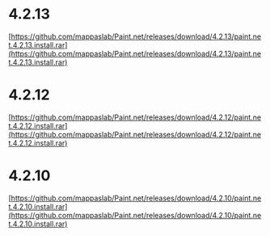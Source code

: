 # 4.2.13
[https://github.com/mappaslab/Paint.net/releases/download/4.2.13/paint.net.4.2.13.install.rar](https://github.com/mappaslab/Paint.net/releases/download/4.2.13/paint.net.4.2.13.install.rar)

# 4.2.12
[https://github.com/mappaslab/Paint.net/releases/download/4.2.12/paint.net.4.2.12.install.rar](https://github.com/mappaslab/Paint.net/releases/download/4.2.12/paint.net.4.2.12.install.rar)

# 4.2.10
[https://github.com/mappaslab/Paint.net/releases/download/4.2.10/paint.net.4.2.10.install.rar](https://github.com/mappaslab/Paint.net/releases/download/4.2.10/paint.net.4.2.10.install.rar)

